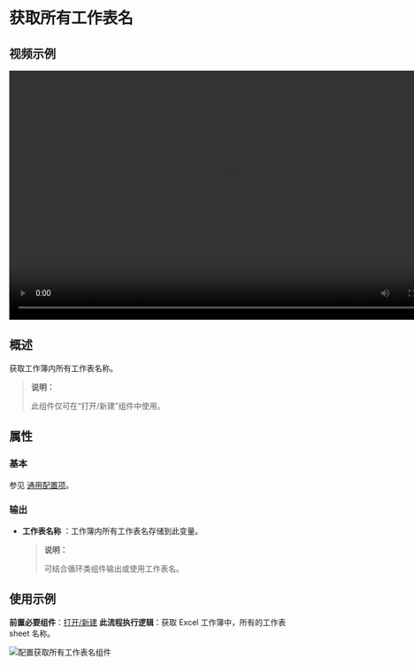# 获取所有工作表名

## 视频示例

<video controls height='450px' width='800px' src="https://encooacademy.oss-cn-shanghai.aliyuncs.com/activity/GetWorkSheetsName.mp4"></video>

## 概述

获取工作簿内所有工作表名称。

> **说明：**
>
> 此组件仅可在“打开/新建”组件中使用。

## 属性

### 基本

参见 [通用配置项](../Appendix/CommonConfigurationItems.md)。

### 输出

- **工作表名称** ：工作簿内所有工作表名存储到此变量。

    > **说明：**
    >
    > 可结合循环类组件输出或使用工作表名。

## 使用示例

**前置必要组件**：[打开/新建](../OfficeExcel/OpenExcel.md)
**此流程执行逻辑**：获取 Excel 工作簿中，所有的工作表 sheet 名称。

![配置获取所有工作表名组件](https://docimages.blob.core.chinacloudapi.cn/images/Activities/GetWorksheetsName2.png)
